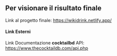 ## Per visionare il risultato finale

Link al progetto finale: https://wikidrink.netlify.app/

#### Link Esterni

Link Documentazione **cocktailbd** API: https://www.thecocktaildb.com/api.php
